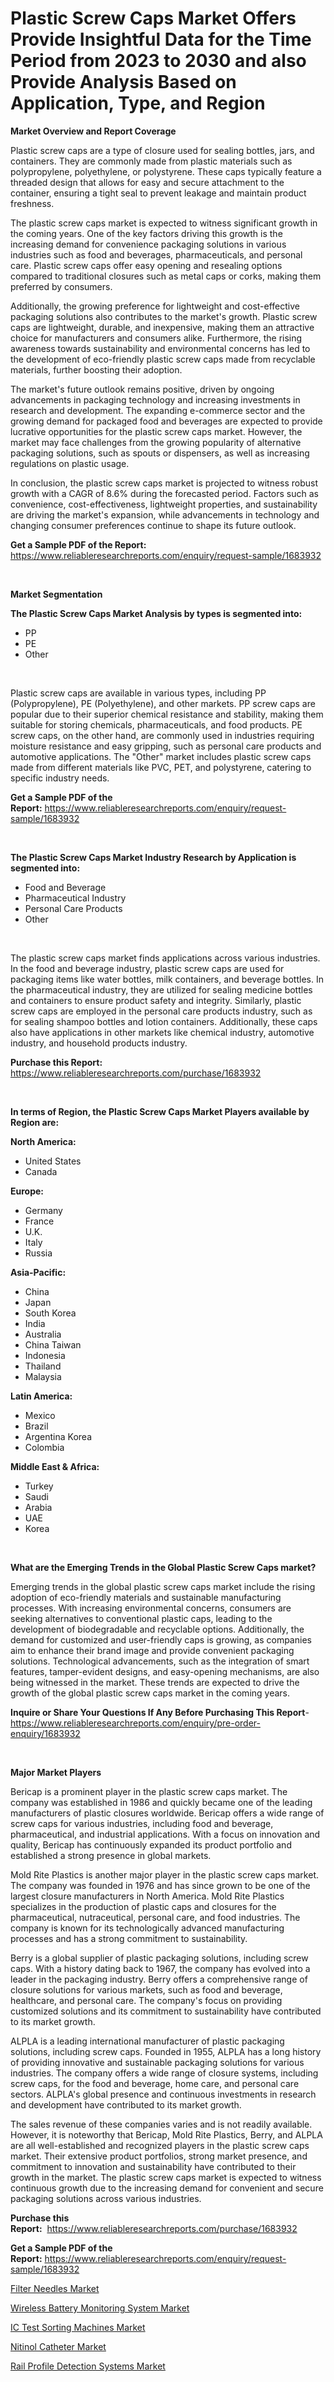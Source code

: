 <p><h1>Plastic Screw Caps Market Offers Provide Insightful Data for the Time Period from 2023 to 2030 and also Provide Analysis Based on Application, Type, and Region</h1></p><p><strong>Market Overview and Report Coverage</strong></p>
<p><p>Plastic screw caps are a type of closure used for sealing bottles, jars, and containers. They are commonly made from plastic materials such as polypropylene, polyethylene, or polystyrene. These caps typically feature a threaded design that allows for easy and secure attachment to the container, ensuring a tight seal to prevent leakage and maintain product freshness.</p><p>The plastic screw caps market is expected to witness significant growth in the coming years. One of the key factors driving this growth is the increasing demand for convenience packaging solutions in various industries such as food and beverages, pharmaceuticals, and personal care. Plastic screw caps offer easy opening and resealing options compared to traditional closures such as metal caps or corks, making them preferred by consumers.</p><p>Additionally, the growing preference for lightweight and cost-effective packaging solutions also contributes to the market's growth. Plastic screw caps are lightweight, durable, and inexpensive, making them an attractive choice for manufacturers and consumers alike. Furthermore, the rising awareness towards sustainability and environmental concerns has led to the development of eco-friendly plastic screw caps made from recyclable materials, further boosting their adoption.</p><p>The market's future outlook remains positive, driven by ongoing advancements in packaging technology and increasing investments in research and development. The expanding e-commerce sector and the growing demand for packaged food and beverages are expected to provide lucrative opportunities for the plastic screw caps market. However, the market may face challenges from the growing popularity of alternative packaging solutions, such as spouts or dispensers, as well as increasing regulations on plastic usage.</p><p>In conclusion, the plastic screw caps market is projected to witness robust growth with a CAGR of 8.6% during the forecasted period. Factors such as convenience, cost-effectiveness, lightweight properties, and sustainability are driving the market's expansion, while advancements in technology and changing consumer preferences continue to shape its future outlook.</p></p>
<p><strong>Get a Sample PDF of the Report:</strong> <a href="https://www.reliableresearchreports.com/enquiry/request-sample/1683932">https://www.reliableresearchreports.com/enquiry/request-sample/1683932</a></p>
<p>&nbsp;</p>
<p><strong>Market Segmentation</strong></p>
<p><strong>The Plastic Screw Caps Market Analysis by types is segmented into:</strong></p>
<p><ul><li>PP</li><li>PE</li><li>Other</li></ul></p>
<p>&nbsp;</p>
<p><p>Plastic screw caps are available in various types, including PP (Polypropylene), PE (Polyethylene), and other markets. PP screw caps are popular due to their superior chemical resistance and stability, making them suitable for storing chemicals, pharmaceuticals, and food products. PE screw caps, on the other hand, are commonly used in industries requiring moisture resistance and easy gripping, such as personal care products and automotive applications. The "Other" market includes plastic screw caps made from different materials like PVC, PET, and polystyrene, catering to specific industry needs.</p></p>
<p><strong>Get a Sample PDF of the Report:</strong>&nbsp;<a href="https://www.reliableresearchreports.com/enquiry/request-sample/1683932">https://www.reliableresearchreports.com/enquiry/request-sample/1683932</a></p>
<p>&nbsp;</p>
<p><strong>The Plastic Screw Caps Market Industry Research by Application is segmented into:</strong></p>
<p><ul><li>Food and Beverage</li><li>Pharmaceutical Industry</li><li>Personal Care Products</li><li>Other</li></ul></p>
<p>&nbsp;</p>
<p><p>The plastic screw caps market finds applications across various industries. In the food and beverage industry, plastic screw caps are used for packaging items like water bottles, milk containers, and beverage bottles. In the pharmaceutical industry, they are utilized for sealing medicine bottles and containers to ensure product safety and integrity. Similarly, plastic screw caps are employed in the personal care products industry, such as for sealing shampoo bottles and lotion containers. Additionally, these caps also have applications in other markets like chemical industry, automotive industry, and household products industry.</p></p>
<p><strong>Purchase this Report:</strong>&nbsp; <a href="https://www.reliableresearchreports.com/purchase/1683932">https://www.reliableresearchreports.com/purchase/1683932</a></p>
<p>&nbsp;</p>
<p><strong>In terms of Region, the Plastic Screw Caps Market Players available by Region are:</strong></p>
<p>
    <p> <strong> North America: </strong>
        <ul>
            <li>United States</li>
            <li>Canada</li>
        </ul>
        </p> 
    <p> <strong> Europe: </strong>
        <ul>
            <li>Germany</li>
            <li>France</li>
            <li>U.K.</li>
            <li>Italy</li>
            <li>Russia</li>
        </ul>
        </p> 
    <p> <strong> Asia-Pacific: </strong>
        <ul>
            <li>China</li>
            <li>Japan</li>
            <li>South Korea</li>
            <li>India</li>
            <li>Australia</li>
            <li>China Taiwan</li>
            <li>Indonesia</li>
            <li>Thailand</li>
            <li>Malaysia</li>
        </ul>
        </p> 
    <p> <strong> Latin America: </strong>
        <ul>
            <li>Mexico</li>
            <li>Brazil</li>
            <li>Argentina Korea</li>
            <li>Colombia</li>
        </ul>
        </p> 
    <p> <strong> Middle East & Africa: </strong>
        <ul>
            <li>Turkey</li>
            <li>Saudi</li>
            <li>Arabia</li>
            <li>UAE</li>
            <li>Korea</li>
        </ul>
    </p>
    </p>
<p>&nbsp;</p>
<p><strong>What are the Emerging Trends in the Global Plastic Screw Caps market?</strong></p>
<p><p>Emerging trends in the global plastic screw caps market include the rising adoption of eco-friendly materials and sustainable manufacturing processes. With increasing environmental concerns, consumers are seeking alternatives to conventional plastic caps, leading to the development of biodegradable and recyclable options. Additionally, the demand for customized and user-friendly caps is growing, as companies aim to enhance their brand image and provide convenient packaging solutions. Technological advancements, such as the integration of smart features, tamper-evident designs, and easy-opening mechanisms, are also being witnessed in the market. These trends are expected to drive the growth of the global plastic screw caps market in the coming years.</p></p>
<p><strong>Inquire or Share Your Questions If Any Before Purchasing This Report</strong>- <a href="https://www.reliableresearchreports.com/enquiry/pre-order-enquiry/1683932">https://www.reliableresearchreports.com/enquiry/pre-order-enquiry/1683932</a></p>
<p>&nbsp;</p>
<p><strong>Major Market Players</strong></p>
<p><p>Bericap is a prominent player in the plastic screw caps market. The company was established in 1986 and quickly became one of the leading manufacturers of plastic closures worldwide. Bericap offers a wide range of screw caps for various industries, including food and beverage, pharmaceutical, and industrial applications. With a focus on innovation and quality, Bericap has continuously expanded its product portfolio and established a strong presence in global markets.</p><p>Mold Rite Plastics is another major player in the plastic screw caps market. The company was founded in 1976 and has since grown to be one of the largest closure manufacturers in North America. Mold Rite Plastics specializes in the production of plastic caps and closures for the pharmaceutical, nutraceutical, personal care, and food industries. The company is known for its technologically advanced manufacturing processes and has a strong commitment to sustainability.</p><p>Berry is a global supplier of plastic packaging solutions, including screw caps. With a history dating back to 1967, the company has evolved into a leader in the packaging industry. Berry offers a comprehensive range of closure solutions for various markets, such as food and beverage, healthcare, and personal care. The company's focus on providing customized solutions and its commitment to sustainability have contributed to its market growth.</p><p>ALPLA is a leading international manufacturer of plastic packaging solutions, including screw caps. Founded in 1955, ALPLA has a long history of providing innovative and sustainable packaging solutions for various industries. The company offers a wide range of closure systems, including screw caps, for the food and beverage, home care, and personal care sectors. ALPLA's global presence and continuous investments in research and development have contributed to its market growth.</p><p>The sales revenue of these companies varies and is not readily available. However, it is noteworthy that Bericap, Mold Rite Plastics, Berry, and ALPLA are all well-established and recognized players in the plastic screw caps market. Their extensive product portfolios, strong market presence, and commitment to innovation and sustainability have contributed to their growth in the market. The plastic screw caps market is expected to witness continuous growth due to the increasing demand for convenient and secure packaging solutions across various industries.</p></p>
<p><strong>Purchase this Report:</strong>&nbsp;&nbsp;<a href="https://www.reliableresearchreports.com/purchase/1683932">https://www.reliableresearchreports.com/purchase/1683932</a></p>
<p></p>
<p><strong>Get a Sample PDF of the Report:</strong>&nbsp;<a href="https://www.reliableresearchreports.com/enquiry/request-sample/1683932">https://www.reliableresearchreports.com/enquiry/request-sample/1683932</a></p>
<p><p><a href="https://www.linkedin.com/pulse/filter-needles-market-size-2023-2030-global-industrial-analysis-pkgjf/">Filter Needles Market</a></p><p><a href="https://github.com/FassouRP/Market-Research-Report-List-1/blob/main/wireless-battery-monitoring-system-market.md">Wireless Battery Monitoring System Market</a></p><p><a href="https://medium.com/@sarademiri71/ic-test-sorting-machines-market-share-evolution-and-market-growth-trends-2023-2030-f44451efdb38">IC Test Sorting Machines Market</a></p><p><a href="https://www.linkedin.com/pulse/nitinol-catheter-market-research-report-provides-thorough-industry-jaasf/">Nitinol Catheter Market</a></p><p><a href="https://medium.com/@anilaxhafa2022/rail-profile-detection-systems-market-analysis-and-sze-forecasted-for-period-from-2023-to-2030-e55ff9226677">Rail Profile Detection Systems Market</a></p></p>